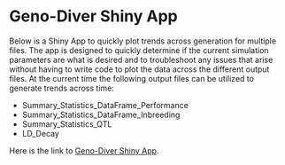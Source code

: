 # Geno-Diver Shiny App

Below is a Shiny App to quickly plot trends across generation for multiple files. The app is designed to quickly determine if the current simulation parameters are what is desired and to troubleshoot any issues that arise without having to write code to plot the data across the different output files. At the current time the following output files can be utilized to generate trends across time:

* Summary_Statistics_DataFrame_Performance
* Summary_Statistics_DataFrame_Inbreeding
* Summary_Statistics_QTL
* LD_Decay

Here is the link to [Geno-Diver Shiny App](https://jeremyhoward.shinyapps.io/genodiverapp/).
